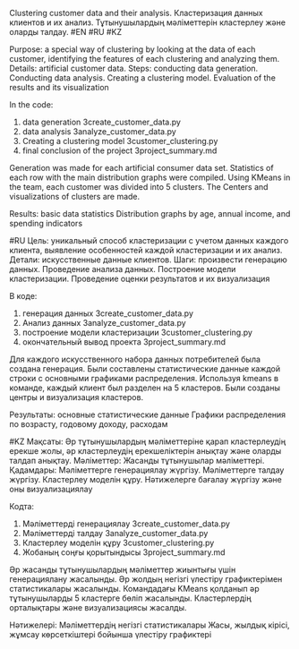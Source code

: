 Clustering customer data and their analysis.
Кластеризация данных клиентов и их анализ.
Тұтынушылардың мәліметтерін кластерлеу және оларды талдау.
#EN
#RU
#KZ

Purpose: a special way of clustering by looking at the data of each customer, identifying the features of each clustering and analyzing them.
Details: artificial customer data.
Steps: conducting data generation.
Conducting data analysis.
Creating a clustering model.
Evaluation of the results and its visualization

In the code:
1. data generation
3create_customer_data.py
2. data analysis
3analyze_customer_data.py
3. Creating a clustering model
3customer_clustering.py
4. final conclusion of the project
3project_summary.md

Generation was made for each artificial consumer data set.
Statistics of each row with the main distribution graphs were compiled.
Using KMeans in the team, each customer was divided into 5 clusters.
The Centers and visualizations of clusters are made.

Results: basic data statistics
Distribution graphs by age, annual income, and spending indicators

#RU
Цель: уникальный способ кластеризации с учетом данных каждого клиента, выявление особенностей каждой кластеризации и их анализ.
Детали: искусственные данные клиентов.
Шаги: произвести генерацию данных.
Проведение анализа данных.
Построение модели кластеризации.
Проведение оценки результатов и их визуализация

В коде:
1. генерация данных
3create_customer_data.py
2. Анализ данных
3analyze_customer_data.py
3. построение модели кластеризации
3customer_clustering.py
4. окончательный вывод проекта
3project_summary.md

Для каждого искусственного набора данных потребителей была создана генерация.
Были составлены статистические данные каждой строки с основными графиками распределения.
Используя kmeans в команде, каждый клиент был разделен на 5 кластеров.
Были созданы центры и визуализация кластеров.

Результаты: основные статистические данные
Графики распределения по возрасту, годовому доходу, расходам

#KZ
Мақсаты: Әр тұтынушылардың мәліметтеріне қарап кластерлеудің ерекше жолы, әр кластерлеудің ерекшеліктерін анықтау және оларды талдап анықтау.
Мәліметтер: Жасанды тұтынушылар мәліметтері.
Қадамдары: Мәліметтерге генерациялау жүргізу.
Мәліметтерге талдау жүргізу.
Кластерлеу моделін құру.
Нәтижелерге бағалау жүргізу және оны визуализациялау

Кодта:
1. Мәліметтерді генерациялау
3create_customer_data.py
2. Мәліметтерді талдау
3analyze_customer_data.py
3. Кластерлеу моделін құру
3customer_clustering.py
4. Жобаның соңғы қорытындысы
3project_summary.md

Әр жасанды тұтынушылардың мәліметтер жиынтығы үшін генерациялану жасалынды.
Әр жолдың негізгі үлестіру графиктерімен статистикалары жасалынды.
Командадағы KMeans қолданып әр тұтынушыларды 5 кластерге бөліп жасалынды.
Кластерлердің орталықтары және визуализациясы жасалды.

Нәтижелері: Мәліметтердің негізгі статистикалары
Жасы, жылдық кірісі, жұмсау көрсеткіштері бойынша үлестіру графиктері


